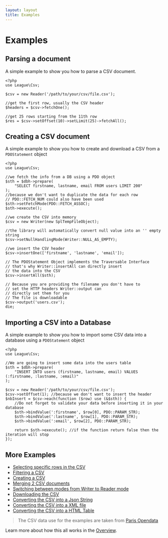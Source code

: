```yaml
---
layout: layout
title: Examples
---
```


# Examples

## Parsing a document

A simple example to show you how to parse a CSV document.

~~~.language-php
<?php
use League\Csv;

$csv = new Reader('/path/to/your/csv/file.csv');

//get the first row, usually the CSV header
$headers = $csv->fetchOne();

//get 25 rows starting from the 11th row
$res = $csv->setOffset(10)->setLimit(25)->fetchAll();
~~~
		
## Creating a CSV document

A simple example to show you how to create and download a CSV from a `PDOStatement` object

~~~.language-php
<?php
use League\Csv;

//we fetch the info from a DB using a PDO object
$sth = $dbh->prepare(
	"SELECT firstname, lastname, email FROM users LIMIT 200"
);
//because we don't want to duplicate the data for each row 
// PDO::FETCH_NUM could also have been used
$sth->setFetchMode(PDO::FETCH_ASSOC);
$sth->execute();

//we create the CSV into memory
$csv = new Writer(new SplTempFileObject);

//the library will automatically convert null value into an '' empty string
$csv->setNullHandlingMode(Writer::NULL_AS_EMPTY);

//we insert the CSV header
$csv->insertOne(['firstname', 'lastname', 'email']);

// The PDOStatement Object implements the Traversable Interface
// that's why Writer::insertAll can directly insert
// the data into the CSV
$csv->insertAll($sth);

// Because you are providing the filename you don't have to 
// set the HTTP headers Writer::output can 
// directly set them for you
// The file is downloadable
$csv->output('users.csv');
die;
~~~

## Importing a CSV into a Database

A simple example to show you how to import some CSV data into a database using a `PDOStatement` object

~~~.language-php
<?php
use League\Csv;

//We are going to insert some data into the users table
$sth = $dbh->prepare(
	"INSERT INTO users (firstname, lastname, email) VALUES (:firstname, :lastname, :email)"
);

$csv = new Reader('/path/to/your/csv/file.csv');
$csv->setOffset(1); //because we don't want to insert the header
$nbInsert = $csv->each(function ($row) use (&$sth)) {
	//Do not forget to validate your data before inserting it in your database
	$sth->bindValue(':firstname', $row[0], PDO::PARAM_STR);
	$sth->bindValue(':lastname', $row[1], PDO::PARAM_STR);
	$sth->bindValue(':email', $row[2], PDO::PARAM_STR);

	return $sth->execute(); //if the function return false then the iteration will stop
});
~~~

## More Examples

* [Selecting specific rows in the CSV](https://github.com/thephpleague/csv/blob/master/examples/extract.php)
* [Filtering a CSV](https://github.com/thephpleague/csv/blob/master/examples/filtering.php)
* [Creating a CSV](https://github.com/thephpleague/csv/blob/master/examples/writing.php)
* [Merging 2 CSV documents](https://github.com/thephpleague/csv/blob/master/examples/merge.php)
* [Switching between modes from Writer to Reader mode](https://github.com/thephpleague/csv/blob/master/examples/switchmode.php)
* [Downloading the CSV](https://github.com/thephpleague/csv/blob/master/examples/download.php)
* [Converting the CSV into a Json String](https://github.com/thephpleague/csv/blob/master/examples/json.php)
* [Converting the CSV into a XML file](https://github.com/thephpleague/csv/blob/master/examples/xml.php)
* [Converting the CSV into a HTML Table](https://github.com/thephpleague/csv/blob/master/examples/table.php)

> The CSV data use for the examples are taken from [Paris Opendata](http://opendata.paris.fr/opendata/jsp/site/Portal.jsp?document_id=60&portlet_id=121)

Learn more about how this all works in the [Overview](/overview).